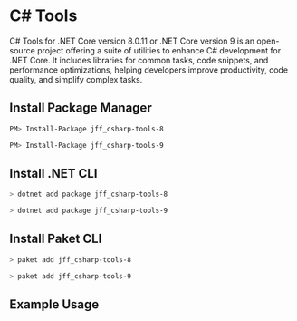 # C# Tools
C# Tools for .NET Core version 8.0.11 or .NET Core version 9 is an open-source project offering a suite of utilities to enhance C# development for .NET Core. It includes libraries for common tasks, code snippets, and performance optimizations, helping developers improve productivity, code quality, and simplify complex tasks.

## Install Package Manager

```bash
PM> Install-Package jff_csharp-tools-8
```

```bash
PM> Install-Package jff_csharp-tools-9
```

## Install .NET CLI

```bash
> dotnet add package jff_csharp-tools-8
```

```bash
> dotnet add package jff_csharp-tools-9
```

## Install Paket CLI

```bash
> paket add jff_csharp-tools-8
```

```bash
> paket add jff_csharp-tools-9
```

## Example Usage

```bash

```